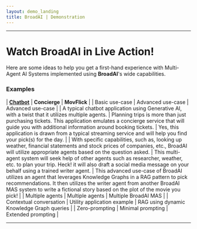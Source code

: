 ```yaml
---
layout: demo_landing
title: BroadAI | Demonstration
---
```


---

# Watch BroadAI in Live Action!

Here are some ideas to help you get a first-hand experience with Multi-Agent AI Systems implemented using **BroadAI**'s wide capabilities.

### Examples

| **[Chatbot](/demo-chatbot.html)** | **Concierge** | **MovFlick** |
| Basic use-case | Advanced use-case | Advanced use-case |
| A typical chatbot application using Generative AI, with a twist that it utilizes multiple agents. | Planning trips is more than just purchasing tickets. This application emulates a concierge service that will guide you with additional information around booking tickets. | Yes, this application is drawn from a typical streaming service and will help you find your pick(s) for the day. | 
| With specific capabilities, such as, looking up weather, financial statements and stock prices of companies, etc., BroadAI will utilize appropriate agents based on the question asked. | This multi-agent system will seek help of other agents such as researcher, weather, etc. to plan your trip. Heck! it will also draft a social media message on your behalf using a trained writer agent. | This advanced use-case of BroadAI utilizes an agent that leverages Knowledge Graphs in a RAG pattern to pick recommendations. It then utilizes the writer agent from another BroadAI MAS system to write a fictional story based on the plot of the movie you pick! |
| Multiple agents | Multiple agents | Multiple BroadAI MAS |
| Contextual conversation | Utility application example | RAG using dynamic Knowledge Graph queries |
| Zero-prompting | Minimal prompting | Extended prompting |

---

<!--
<h3 id="movflick">
  MovFlick
</h3>
<div class="top">
  <div class="mission">
    <form>
      <div style="float:left;">
      </div>
      <div style="float:right;">
        <input type="button" value="Go" onClick="goMovflick()">
      </div>
    </form>
    <div class="plan" id="planMovflick">  </div>
  </div>
  <div class="lead">
    <div id="responseMovflick"> </div>
  </div>
</div>
-->